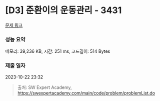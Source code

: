 # [D3] 준환이의 운동관리 - 3431 

[문제 링크](https://swexpertacademy.com/main/code/problem/problemDetail.do?contestProbId=AWE_ZXcqAAMDFAV2) 

### 성능 요약

메모리: 39,236 KB, 시간: 251 ms, 코드길이: 514 Bytes

### 제출 일자

2023-10-22 23:32



> 출처: SW Expert Academy, https://swexpertacademy.com/main/code/problem/problemList.do